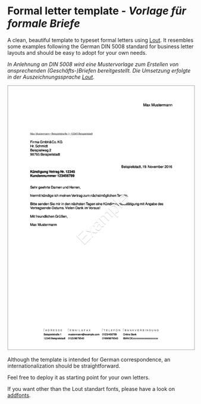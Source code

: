 # Formal letter template - *Vorlage für formale Briefe*

A clean, beautiful template to typeset formal letters using
[Lout](https://en.wikipedia.org/wiki/Lout_%28software%29). It
resembles some examples following the German DIN 5008 standard for
business letter layouts and should be easy to adopt for your own
needs.

*In Anlehnung an DIN 5008 wird eine Mustervorlage zum Erstellen von ansprechenden
(Geschäfts-)Briefen bereitgestellt. Die Umsetzung erfolgte in der
Auszeichnungssprache [Lout](https://en.wikipedia.org/wiki/Lout_%28software%29).*

![formbrief template](brief.png)

Although the template is intended for German correspondence, an
internationalization should be straightforward.

Feel free to deploy it as starting point for your own letters.

If you want other than the Lout standart fonts, please have a look on
[addfonts](https://github.com/smartmic/addfonts).
